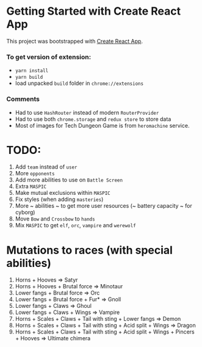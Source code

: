 # Getting Started with Create React App
This project was bootstrapped with [Create React App](https://github.com/facebook/create-react-app).

### To get version of extension:
 - `yarn install`
 - `yarn build`
 - load unpacked `build` folder in `chrome://extensions`

### Comments
 - Had to use `HashRouter` instead of modern `RouterProvider`
 - Had to use both `chrome.storage` and `redux store` to store data
 - Most of images for Tech Dungeon Game is from `heromachine` service.

 # TODO:
 1) Add `team` instead of `user`
 2) More `opponents`
 3) Add more abilities to use on `Battle Screen`
 4) Extra `MASPIC`
 5) Make mutual exclusions within `MASPIC`
 6) Fix styles (when adding `masteries`)
 7) More ~ abilities ~ to get more user resources (~ battery capacity ~ for cyborg)
 8) Move `Bow` and `Crossbow` to `hands`
 9) Mix `MASPIC` to get `elf`, `orc`, `vampire` and `werewolf`

 # Mutations to races (with special abilities)
 1) Horns + Hooves => Satyr
 2) Horns + Hooves + Brutal force => Minotaur
 3) Lower fangs + Brutal force => Orc
 4) Lower fangs + Brutal force + Fur* => Gnoll
 5) Lower fangs + Claws => Ghoul
 6) Lower fangs + Claws + Wings => Vampire
 7) Horns + Scales + Claws + Tail with sting + Lower fangs => Demon
 8) Horns + Scales + Claws + Tail with sting + Acid split + Wings => Dragon
 9) Horns + Scales + Claws + Tail with sting + Acid split + Wings + Pincers + Hooves => Ultimate chimera